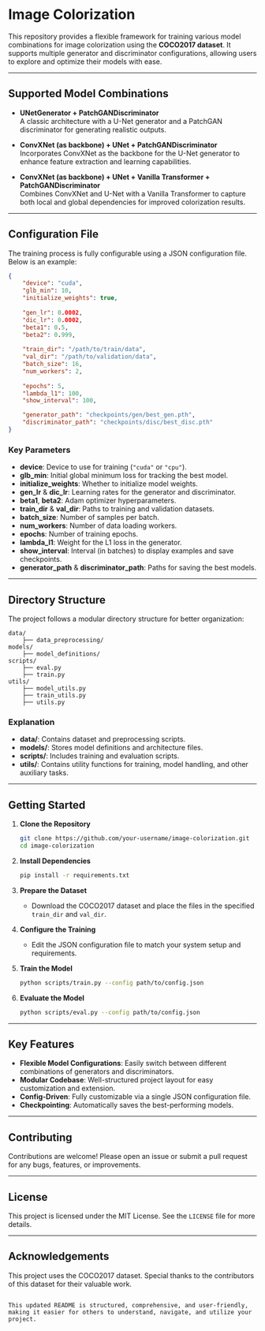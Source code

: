 # **Image Colorization**

This repository provides a flexible framework for training various model combinations for image colorization using the **COCO2017 dataset**. It supports multiple generator and discriminator configurations, allowing users to explore and optimize their models with ease.

---

## **Supported Model Combinations**

- **UNetGenerator + PatchGANDiscriminator**  
  A classic architecture with a U-Net generator and a PatchGAN discriminator for generating realistic outputs.

- **ConvXNet (as backbone) + UNet + PatchGANDiscriminator**  
  Incorporates ConvXNet as the backbone for the U-Net generator to enhance feature extraction and learning capabilities.

- **ConvXNet (as backbone) + UNet + Vanilla Transformer + PatchGANDiscriminator**  
  Combines ConvXNet and U-Net with a Vanilla Transformer to capture both local and global dependencies for improved colorization results.

---

## **Configuration File**

The training process is fully configurable using a JSON configuration file. Below is an example:

```json
{
    "device": "cuda",
    "glb_min": 10,
    "initialize_weights": true,
    
    "gen_lr": 0.0002,
    "dic_lr": 0.0002,
    "beta1": 0.5,
    "beta2": 0.999,
    
    "train_dir": "/path/to/train/data",
    "val_dir": "/path/to/validation/data",
    "batch_size": 16,
    "num_workers": 2,
    
    "epochs": 5,
    "lambda_l1": 100,
    "show_interval": 100,

    "generator_path": "checkpoints/gen/best_gen.pth",
    "discriminator_path": "checkpoints/disc/best_disc.pth"
}
```

### **Key Parameters**
- **device**: Device to use for training (`"cuda"` or `"cpu"`).
- **glb_min**: Initial global minimum loss for tracking the best model.
- **initialize_weights**: Whether to initialize model weights.
- **gen_lr** & **dic_lr**: Learning rates for the generator and discriminator.
- **beta1**, **beta2**: Adam optimizer hyperparameters.
- **train_dir** & **val_dir**: Paths to training and validation datasets.
- **batch_size**: Number of samples per batch.
- **num_workers**: Number of data loading workers.
- **epochs**: Number of training epochs.
- **lambda_l1**: Weight for the L1 loss in the generator.
- **show_interval**: Interval (in batches) to display examples and save checkpoints.
- **generator_path** & **discriminator_path**: Paths for saving the best models.

---

## **Directory Structure**

The project follows a modular directory structure for better organization:

```
data/
    ├── data_preprocessing/
models/
    ├── model_definitions/
scripts/
    ├── eval.py
    ├── train.py
utils/
    ├── model_utils.py
    ├── train_utils.py
    ├── utils.py
```

### **Explanation**
- **data/**: Contains dataset and preprocessing scripts.
- **models/**: Stores model definitions and architecture files.
- **scripts/**: Includes training and evaluation scripts.
- **utils/**: Contains utility functions for training, model handling, and other auxiliary tasks.

---

## **Getting Started**

1. **Clone the Repository**
   ```bash
   git clone https://github.com/your-username/image-colorization.git
   cd image-colorization
   ```

2. **Install Dependencies**
   ```bash
   pip install -r requirements.txt
   ```

3. **Prepare the Dataset**
   - Download the COCO2017 dataset and place the files in the specified `train_dir` and `val_dir`.

4. **Configure the Training**
   - Edit the JSON configuration file to match your system setup and requirements.

5. **Train the Model**
   ```bash
   python scripts/train.py --config path/to/config.json
   ```

6. **Evaluate the Model**
   ```bash
   python scripts/eval.py --config path/to/config.json
   ```

---

## **Key Features**

- **Flexible Model Configurations**: Easily switch between different combinations of generators and discriminators.
- **Modular Codebase**: Well-structured project layout for easy customization and extension.
- **Config-Driven**: Fully customizable via a single JSON configuration file.
- **Checkpointing**: Automatically saves the best-performing models.

---

## **Contributing**

Contributions are welcome! Please open an issue or submit a pull request for any bugs, features, or improvements.

---

## **License**

This project is licensed under the MIT License. See the `LICENSE` file for more details.

---

## **Acknowledgements**

This project uses the COCO2017 dataset. Special thanks to the contributors of this dataset for their valuable work.
```

This updated README is structured, comprehensive, and user-friendly, making it easier for others to understand, navigate, and utilize your project.